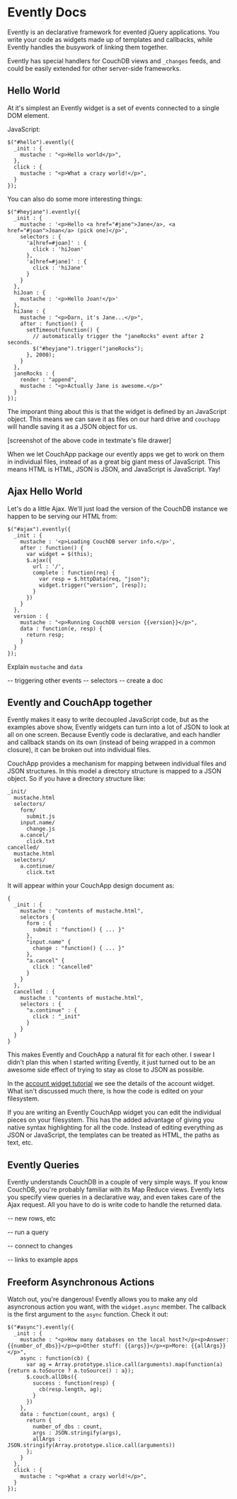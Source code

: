 # Evently Docs

Evently is an declarative framework for evented jQuery applications. You write your code as widgets made up of templates and callbacks, while Evently handles the busywork of linking them together.

Evently has special handlers for CouchDB views and `_changes` feeds, and could be easily extended for other server-side frameworks.

## Hello World

At it's simplest an Evently widget is a set of events connected to a single DOM element.

JavaScript:

    $("#hello").evently({
      _init : {
        mustache : "<p>Hello world</p>",
      },
      click : {
        mustache : "<p>What a crazy world!</p>",        
      }
    });

You can also do some more interesting things:

    $("#heyjane").evently({
      _init : {
        mustache : '<p>Hello <a href="#jane">Jane</a>, <a href="#joan">Joan</a> (pick one)</p>',
        selectors : {
          'a[href=#joan]' : {
            click : 'hiJoan'
          },
          'a[href=#jane]' : {
            click : 'hiJane'
          }
        }
      },
      hiJoan : {
        mustache : '<p>Hello Joan!</p>'
      },
      hiJane : {
        mustache : "<p>Darn, it's Jane...</p>",
        after : function() {
          setTimeout(function() {
            // automatically trigger the "janeRocks" event after 2 seconds.
            $("#heyjane").trigger("janeRocks");
          }, 2000);
        }
      },
      janeRocks : {
        render : "append",
        mustache : "<p>Actually Jane is awesome.</p>"
      }
    });


The imporant thing about this is that the widget is defined by an JavaScript object. This means we can save it as files on our hard drive and `couchapp` will handle saving it as a JSON object for us.

[screenshot of the above code in textmate's file drawer]

When we let CouchApp package our evently apps we get to work on them in individual files, instead of as a great big giant mess of JavaScript. This means HTML is HTML, JSON is JSON, and JavaScript is JavaScript. Yay!

## Ajax Hello World

Let's do a little Ajax. We'll just load the version of the CouchDB instance we happen to be serving our HTML from:

    $("#ajax").evently({
      _init : {
        mustache : '<p>Loading CouchDB server info.</p>',
        after : function() {
          var widget = $(this);
          $.ajax({
            url : '/',
            complete : function(req) {
              var resp = $.httpData(req, "json");
              widget.trigger("version", [resp]);
            }
          })
        }
      },
      version : {
        mustache : "<p>Running CouchDB version {{version}}</p>",
        data : function(e, resp) {
          return resp;
        }
      }
    });

Explain `mustache` and `data`

-- triggering other events
  -- selectors
  -- create a doc

## Evently and CouchApp together

Evently makes it easy to write decoupled JavaScript code, but as the examples above show, Evently widgets can turn into a lot of JSON to look at all on one screen. Because Evently code is declarative, and each handler and callback stands on its own (instead of being wrapped in a common closure), it can be broken out into individual files.

CouchApp provides a mechanism for mapping between individual files and JSON structures. In this model a directory structure is mapped to a JSON object. So if you have a directory structure like:

    _init/
      mustache.html
      selectors/
        form/
          submit.js
        input.name/
          change.js
        a.cancel/
          click.txt
    cancelled/
      mustache.html
      selectors/
        a.continue/
          click.txt

It will appear within your CouchApp design document as:

    {
      _init : {
        mustache : "contents of mustache.html",
        selectors {
          form : {
            submit : "function() { ... }"
          },
          "input.name" {
            change : "function() { ... }"
          },
          "a.cancel" {
            click : "cancelled"
          }
        }
      },
      cancelled : {
        mustache : "contents of mustache.html",
        selectors : {
          "a.continue" : {
            click : "_init"
          }
        }
      }
    }

This makes Evently and CouchApp a natural fit for each other. I swear I didn't plan this when I started writing Evently, it just turned out to be an awesome side effect of trying to stay as close to JSON as possible.

In the [account widget tutorial](#/topic/account) we see the details of the account widget. What isn't discussed much there, is how the code is edited on your filesystem.

If you are writing an Evently CouchApp widget you can edit the individual pieces on your filesystem. This has the added advantage of giving you native syntax highlighting for all the code. Instead of editing everything as JSON or JavaScript, the templates can be treated as HTML, the paths as text, etc.

## Evently Queries

Evently understands CouchDB in a couple of very simple ways. If you know CouchDB, you're probably familiar with its Map Reduce views. Evently lets you specify view queries in a declarative way, and even takes care of the Ajax request. All you have to do is write code to handle the returned data.

-- new rows, etc

-- run a query

-- connect to changes

-- links to example apps

## Freeform Asynchronous Actions

Watch out, you're dangerous! Evently allows you to make any old asyncronous action you want, with the `widget.async` member. The callback is the first argument to the `async` function. Check it out:

    $("#async").evently({
      _init : {
        mustache : "<p>How many databases on the local host?</p><p>Answer: {{number_of_dbs}}</p><p>Other stuff: {{args}}</p><p>More: {{allArgs}}</p>",
        async : function(cb) {
          var ag = Array.prototype.slice.call(arguments).map(function(a){return a.toSource ? a.toSource() : a});
          $.couch.allDbs({
            success : function(resp) {
              cb(resp.length, ag);
            }
          })
        },
        data : function(count, args) {
          return {
            number_of_dbs : count,
            args : JSON.stringify(args),
            allArgs : JSON.stringify(Array.prototype.slice.call(arguments))
          };
        }
      },
      click : {
        mustache : "<p>What a crazy world!</p>",
      }
    });